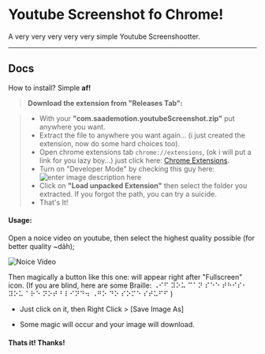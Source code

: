 Youtube Screenshot fo Chrome!
===================


A very very very very very simple Youtube Screenshootter.

----------

Docs
-------------

How to install? Simple **af!**

> **Download the extension from "Releases Tab":**

> - With your **"com.saademotion.youtubeScreenshot.zip"** put anywhere you want.
> - Extract the file to anywhere you want again... (i just created the extension, now do some hard choices too).
> - Open chrome extensions tab `chrome://extensions`, (ok i will put a link for you lazy boy...) just click here: [Chrome Extensions](http://memeblender.com/wp-content/uploads/2011/12/troll-face-meme-super-lazy.jpg).
> - Turn on "Developer Mode" by checking this guy here:
![enter image description here](https://lh3.googleusercontent.com/-AH_ujKHMiLc/WFJTloZ-GwI/AAAAAAAALYE/vhKcsPWgtKASXDde51d27FIU_F8sKWZ0wCLcB/s0/15577784_1230267693736693_1473768692_n.png "15577784_1230267693736693_1473768692_n.png")
> - Click on **"Load unpacked Extension"** then select the folder you extracted. If you forgot the path, you can try a suicide.
> - That's It!

#### <i class="icon-camera"></i> Usage:

Open a noice video on youtube, then select the highest quality possible (for better quality ~dãh);

![Noice Video](https://lh3.googleusercontent.com/-unzyvDFAV2I/WFJUzOKD70I/AAAAAAAALYU/KTcriKR86UIUNe4-ZuMcHo94XXOvfgUgACLcB/s0/Screenshot+at+dez+15+06-30-13.png "Noice video")

Then magically a button like this one: <i class="icon-camera"></i> will appear right after "Fullscreen" icon. (If you are blind, here are some Braille: ⠠⠊⠋ ⠽⠕⠥ ⠉⠁⠝ ⠎⠑⠑ ⠞⠓⠊⠎⠂ ⠽⠕⠥ ⠁⠗⠑ ⠝⠕⠞ ⠃⠇⠊⠝⠙⠲ ⠠⠛⠕ ⠙⠕ ⠎⠕⠍⠑ ⠎⠞⠥⠋⠋ )

- Just click on it, then Right Click > [Save Image As]

- Some magic will occur and your image will download.

#### <i class="icon-smile"></i> Thats it! Thanks!
